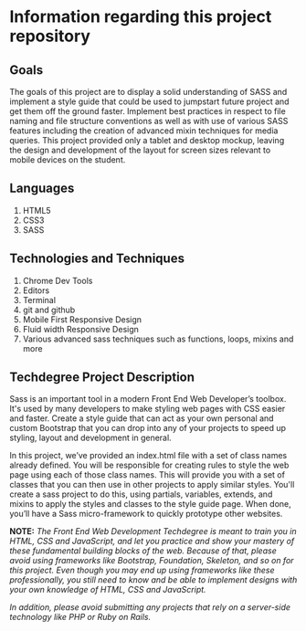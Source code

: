 # Information regarding this project repository

## Goals
  The goals of this project are to display a solid understanding of SASS and implement a style guide that could be used to jumpstart future project and get them off the ground faster. Implement best practices in respect to file naming and file structure conventions as well as with use of various SASS features including the creation of advanced mixin techniques for media queries. This project provided only a tablet and desktop mockup, leaving the design and development of the layout for screen sizes relevant to mobile devices on the student.

## Languages
  1. HTML5
  2. CSS3
  3. SASS

## Technologies and Techniques
  1. Chrome Dev Tools
  2. Editors
  3. Terminal
  4. git and github
  5. Mobile First Responsive Design
  6. Fluid width Responsive Design
  7. Various advanced sass techniques such as functions, loops, mixins and more

## Techdegree Project Description
  Sass is an important tool in a modern Front End Web Developer’s toolbox. It's used by many developers to make styling web pages with CSS easier and faster. Create a style guide that can act as your own personal and custom Bootstrap that you can drop into any of your projects to speed up styling, layout and development in general.

  In this project, we’ve provided an index.html file with a set of class names already defined. You will be responsible for creating rules to style the web page using each of those class names. This will provide you with a set of classes that you can then use in other projects to apply similar styles. You'll create a sass project to do this, using partials, variables, extends, and mixins to apply the styles and classes to the style guide page. When done, you’ll have a Sass micro-framework to quickly prototype other websites.

  **NOTE:** _The Front End Web Development Techdegree is meant to train you in HTML, CSS and JavaScript, and let you practice and show your mastery of these fundamental building blocks of the web. Because of that, please avoid using frameworks like Bootstrap, Foundation, Skeleton, and so on for this project. Even though you may end up using frameworks like these professionally, you still need to know and be able to implement designs with your own knowledge of HTML, CSS and JavaScript._

  _In addition, please avoid submitting any projects that rely on a server-side technology like PHP or Ruby on Rails._
